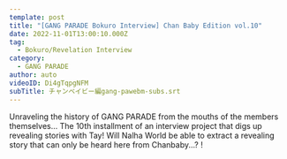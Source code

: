 ```yaml
---
template: post
title: "[GANG PARADE Bokuro Interview] Chan Baby Edition vol.10"
date: 2022-11-01T13:00:10.000Z
tag:
  - Bokuro/Revelation Interview
category:
  - GANG PARADE
author: auto
videoID: Di4gTqpgNFM
subTitle: チャンベイビー編gang-pawebm-subs.srt
---
```

Unraveling the history of GANG PARADE from the mouths of the members themselves... The 10th installment of an interview project that digs up revealing stories with Tay! Will Nalha World be able to extract a revealing story that can only be heard here from Chanbaby...? !